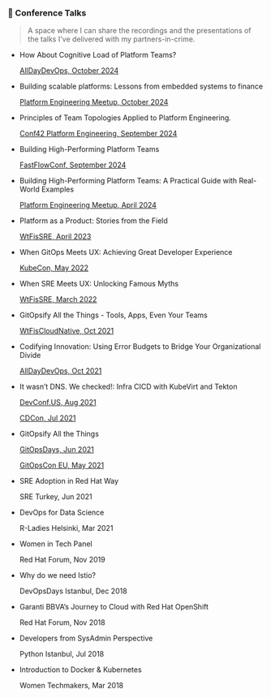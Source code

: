 ### 🎃 Conference Talks

> A space where I can share the recordings and the presentations of the talks I've delivered with my partners-in-crime.

- How About Cognitive Load of Platform Teams?
  
  [AllDayDevOps, October 2024](https://www.alldaydevops.com/)

- Building scalable platforms: Lessons from embedded systems to finance
  
  [Platform Engineering Meetup, October 2024]()
  
- Principles of Team Topologies Applied to Platform Engineering.

  [Conf42 Platform Engineering, September 2024]()

- Building High-Performing Platform Teams

  [FastFlowConf, September 2024](https://www.youtube.com/watch?feature=shared&v=ny9k3pecYCw)

- Building High-Performing Platform Teams: A Practical Guide with Real-World Examples

  [Platform Engineering Meetup, April 2024](https://www.youtube.com/live/vJ_vzucx3Bw?si=gTchcvwuswmt-k0v)

- Platform as a Product: Stories from the Field

  [WtFisSRE, April 2023](https://www.youtube.com/watch?v=6HYYlftHU-4&themeRefresh=1)

- When GitOps Meets UX: Achieving Great Developer Experience

  [KubeCon, May 2022](https://www.youtube.com/watch?v=o0LiBEecJVE)

- When SRE Meets UX: Unlocking Famous Myths

  [WtFisSRE, March 2022](https://www.youtube.com/watch?v=Jf4taM2H1I8)

- GitOpsify All the Things - Tools, Apps, Even Your Teams

  [WtFisCloudNative, Oct 2021](https://www.youtube.com/watch?v=lcz80ITuF5M)

- Codifying Innovation: Using Error Budgets to Bridge Your Organizational Divide

  [AllDayDevOps, Oct 2021](https://www.youtube.com/watch?v=jThQgPr6uh8)

- It wasn’t DNS. We checked!: Infra CICD with KubeVirt and Tekton

  [DevConf.US, Aug 2021](https://www.youtube.com/watch?v=I8pMvwQ4_P4)

  [CDCon, Jul 2021](https://www.youtube.com/watch?v=uNuWnb2GkIU)

- GitOpsify All the Things

  [GitOpsDays, Jun 2021](https://www.youtube.com/watch?v=Ir3UvfQEF3U)

  [GitOpsCon EU, May 2021](https://www.youtube.com/watch?v=FWyPA4VhRLk&list=PLXOML2VBdIo7xEp8Bo9kFB-d6tTlHK5Fk&index=9)

- SRE Adoption in Red Hat Way

  SRE Turkey, Jun 2021

- DevOps for Data Science

  R-Ladies Helsinki, Mar 2021

- Women in Tech Panel

  Red Hat Forum, Nov 2019

- Why do we need Istio?

  DevOpsDays Istanbul, Dec 2018

- Garanti BBVA’s Journey to Cloud with Red Hat OpenShift

  Red Hat Forum, Nov 2018

- Developers from SysAdmin Perspective

  Python Istanbul, Jul 2018

- Introduction to Docker & Kubernetes

  Women Techmakers, Mar 2018
